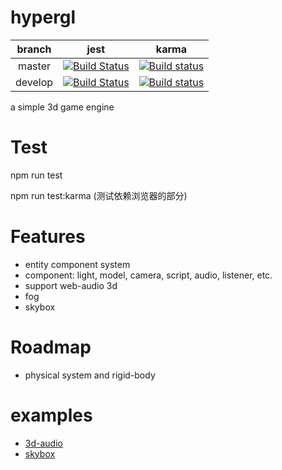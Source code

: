 # hypergl

| branch   |   jest   | karma |
|:--------:|:----------:|:------:|
| master   |  [![Build Status](https://travis-ci.org/laopo001/hypergl.svg?branch=master)](https://travis-ci.org/laopo001/hypergl) | [![Build status](https://ci.appveyor.com/api/projects/status/j1lt85wxmd0ok3il/branch/master?svg=true)](https://ci.appveyor.com/project/laopo001/hypergl/branch/master) |
| develop  |    [![Build Status](https://travis-ci.org/laopo001/hypergl.svg?branch=develop)](https://travis-ci.org/laopo001/hypergl) |   [![Build status](https://ci.appveyor.com/api/projects/status/j1lt85wxmd0ok3il/branch/develop?svg=true)](https://ci.appveyor.com/project/laopo001/hypergl/branch/develop)  |



a simple 3d game engine

# Test

npm run test 

npm run test:karma (测试依赖浏览器的部分)

# Features
 * entity component system 
 * component: light, model, camera, script, audio, listener, etc.
 * support web-audio 3d 
 * fog
 * skybox

# Roadmap
 * physical system and rigid-body

# examples
 * [3d-audio](https://stackblitz.com/edit/hypegl-3d-audio)
 * [skybox](https://stackblitz.com/edit/hypegl-skybox)